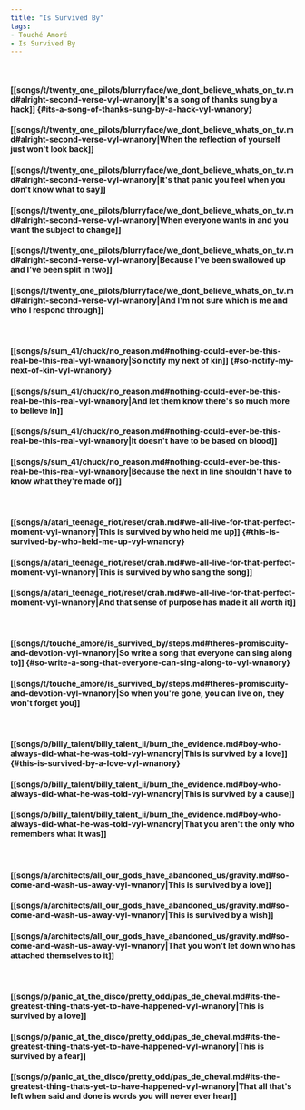 ```yaml
---
title: "Is Survived By"
tags:
- Touché Amoré
- Is Survived By
---
```

&nbsp;
#### [[songs/t/twenty_one_pilots/blurryface/we_dont_believe_whats_on_tv.md#alright-second-verse-vyl-wnanory|It's a song of thanks sung by a hack]] {#its-a-song-of-thanks-sung-by-a-hack-vyl-wnanory}
#### [[songs/t/twenty_one_pilots/blurryface/we_dont_believe_whats_on_tv.md#alright-second-verse-vyl-wnanory|When the reflection of yourself just won't look back]]
#### [[songs/t/twenty_one_pilots/blurryface/we_dont_believe_whats_on_tv.md#alright-second-verse-vyl-wnanory|It's that panic you feel when you don't know what to say]]
#### [[songs/t/twenty_one_pilots/blurryface/we_dont_believe_whats_on_tv.md#alright-second-verse-vyl-wnanory|When everyone wants in and you want the subject to change]]
#### [[songs/t/twenty_one_pilots/blurryface/we_dont_believe_whats_on_tv.md#alright-second-verse-vyl-wnanory|Because I've been swallowed up and I've been split in two]]
#### [[songs/t/twenty_one_pilots/blurryface/we_dont_believe_whats_on_tv.md#alright-second-verse-vyl-wnanory|And I'm not sure which is me and who I respond through]]
&nbsp;
#### [[songs/s/sum_41/chuck/no_reason.md#nothing-could-ever-be-this-real-be-this-real-vyl-wnanory|So notify my next of kin]] {#so-notify-my-next-of-kin-vyl-wnanory}
#### [[songs/s/sum_41/chuck/no_reason.md#nothing-could-ever-be-this-real-be-this-real-vyl-wnanory|And let them know there's so much more to believe in]]
#### [[songs/s/sum_41/chuck/no_reason.md#nothing-could-ever-be-this-real-be-this-real-vyl-wnanory|It doesn't have to be based on blood]]
#### [[songs/s/sum_41/chuck/no_reason.md#nothing-could-ever-be-this-real-be-this-real-vyl-wnanory|Because the next in line shouldn't have to know what they're made of]]
&nbsp;
#### [[songs/a/atari_teenage_riot/reset/crah.md#we-all-live-for-that-perfect-moment-vyl-wnanory|This is survived by who held me up]] {#this-is-survived-by-who-held-me-up-vyl-wnanory}
#### [[songs/a/atari_teenage_riot/reset/crah.md#we-all-live-for-that-perfect-moment-vyl-wnanory|This is survived by who sang the song]]
#### [[songs/a/atari_teenage_riot/reset/crah.md#we-all-live-for-that-perfect-moment-vyl-wnanory|And that sense of purpose has made it all worth it]]
&nbsp;
#### [[songs/t/touché_amoré/is_survived_by/steps.md#theres-promiscuity-and-devotion-vyl-wnanory|So write a song that everyone can sing along to]] {#so-write-a-song-that-everyone-can-sing-along-to-vyl-wnanory}
#### [[songs/t/touché_amoré/is_survived_by/steps.md#theres-promiscuity-and-devotion-vyl-wnanory|So when you're gone, you can live on, they won't forget you]]
&nbsp;
#### [[songs/b/billy_talent/billy_talent_ii/burn_the_evidence.md#boy-who-always-did-what-he-was-told-vyl-wnanory|This is survived by a love]] {#this-is-survived-by-a-love-vyl-wnanory}
#### [[songs/b/billy_talent/billy_talent_ii/burn_the_evidence.md#boy-who-always-did-what-he-was-told-vyl-wnanory|This is survived by a cause]]
#### [[songs/b/billy_talent/billy_talent_ii/burn_the_evidence.md#boy-who-always-did-what-he-was-told-vyl-wnanory|That you aren't the only who remembers what it was]]
&nbsp;
#### [[songs/a/architects/all_our_gods_have_abandoned_us/gravity.md#so-come-and-wash-us-away-vyl-wnanory|This is survived by a love]]
#### [[songs/a/architects/all_our_gods_have_abandoned_us/gravity.md#so-come-and-wash-us-away-vyl-wnanory|This is survived by a wish]]
#### [[songs/a/architects/all_our_gods_have_abandoned_us/gravity.md#so-come-and-wash-us-away-vyl-wnanory|That you won't let down who has attached themselves to it]]
&nbsp;
#### [[songs/p/panic_at_the_disco/pretty_odd/pas_de_cheval.md#its-the-greatest-thing-thats-yet-to-have-happened-vyl-wnanory|This is survived by a love]]
#### [[songs/p/panic_at_the_disco/pretty_odd/pas_de_cheval.md#its-the-greatest-thing-thats-yet-to-have-happened-vyl-wnanory|This is survived by a fear]]
#### [[songs/p/panic_at_the_disco/pretty_odd/pas_de_cheval.md#its-the-greatest-thing-thats-yet-to-have-happened-vyl-wnanory|That all that's left when said and done is words you will never ever hear]]
